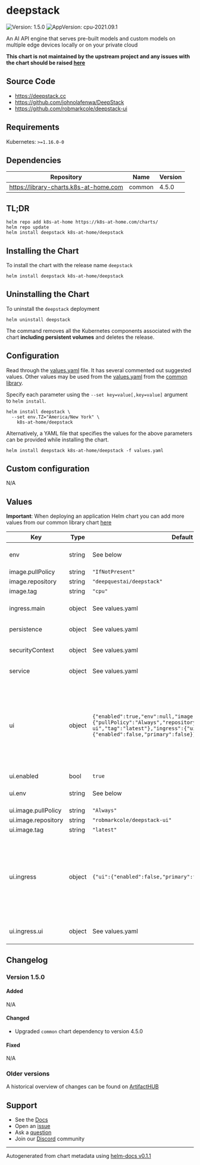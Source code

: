 # deepstack

![Version: 1.5.0](https://img.shields.io/badge/Version-1.5.0-informational?style=flat-square) ![AppVersion: cpu-2021.09.1](https://img.shields.io/badge/AppVersion-cpu--2021.09.1-informational?style=flat-square)

An AI API engine that serves pre-built models and custom models on multiple edge devices locally or on your private cloud

**This chart is not maintained by the upstream project and any issues with the chart should be raised [here](https://github.com/k8s-at-home/charts/issues/new/choose)**

## Source Code

* <https://deepstack.cc>
* <https://github.com/johnolafenwa/DeepStack>
* <https://github.com/robmarkcole/deepstack-ui>

## Requirements

Kubernetes: `>=1.16.0-0`

## Dependencies

| Repository | Name | Version |
|------------|------|---------|
| https://library-charts.k8s-at-home.com | common | 4.5.0 |

## TL;DR

```console
helm repo add k8s-at-home https://k8s-at-home.com/charts/
helm repo update
helm install deepstack k8s-at-home/deepstack
```

## Installing the Chart

To install the chart with the release name `deepstack`

```console
helm install deepstack k8s-at-home/deepstack
```

## Uninstalling the Chart

To uninstall the `deepstack` deployment

```console
helm uninstall deepstack
```

The command removes all the Kubernetes components associated with the chart **including persistent volumes** and deletes the release.

## Configuration

Read through the [values.yaml](./values.yaml) file. It has several commented out suggested values.
Other values may be used from the [values.yaml](https://github.com/k8s-at-home/library-charts/tree/main/charts/stable/common/values.yaml) from the [common library](https://github.com/k8s-at-home/library-charts/tree/main/charts/stable/common).

Specify each parameter using the `--set key=value[,key=value]` argument to `helm install`.

```console
helm install deepstack \
  --set env.TZ="America/New York" \
    k8s-at-home/deepstack
```

Alternatively, a YAML file that specifies the values for the above parameters can be provided while installing the chart.

```console
helm install deepstack k8s-at-home/deepstack -f values.yaml
```

## Custom configuration

N/A

## Values

**Important**: When deploying an application Helm chart you can add more values from our common library chart [here](https://github.com/k8s-at-home/library-charts/tree/main/charts/stable/common)

| Key | Type | Default | Description |
|-----|------|---------|-------------|
| env | string | See below | environment variables. See more environment variables in the [deepstack documentation](https://docs.deepstack.cc). |
| image.pullPolicy | string | `"IfNotPresent"` | image pull policy |
| image.repository | string | `"deepquestai/deepstack"` | image repository |
| image.tag | string | `"cpu"` | image tag |
| ingress.main | object | See values.yaml | Enable and configure ingress settings for the chart under this key. |
| persistence | object | See values.yaml | Configure persistence settings for the chart under this key. |
| securityContext | object | See values.yaml | security context. May be necessary when using GPU image |
| service | object | See values.yaml | Configures service settings for the chart. |
| ui | object | `{"enabled":true,"env":null,"image":{"pullPolicy":"Always","repository":"robmarkcole/deepstack-ui","tag":"latest"},"ingress":{"ui":{"enabled":false,"primary":false}}}` | Enable scene recognition VISION-SCENE: True -- Enable face detection VISION-FACE: True -- Enable object detection VISION-DETECTION: True -- Protect detection and recognition APIs with a key API-KEY: changeMe -- Protect admin APIs (such as managing models) with a key ADMIN-KEY: changeMe |
| ui.enabled | bool | `true` | enable web UI |
| ui.env | string | See below | environment variables. See more environment variables in the [deepstack-ui README](https://github.com/robmarkcole/deepstack-ui). |
| ui.image.pullPolicy | string | `"Always"` | image pull policy |
| ui.image.repository | string | `"robmarkcole/deepstack-ui"` | image repository for ui |
| ui.image.tag | string | `"latest"` | image tag |
| ui.ingress | object | `{"ui":{"enabled":false,"primary":false}}` |    value: the timeout to wait for deepstack, default 30 seconds - name: DEEPSTACK_CUSTOM_MODEL   value: the name of a custom model, if you wish to use one - name: DEEPSTACK_UI_DEBUG_MODE   value: options `True` or `False` (default). Lowers the minimum confidence threshold to 1% |
| ui.ingress.ui | object | See values.yaml | Enable and configure ingress settings for the chart under this key. |

## Changelog

### Version 1.5.0

#### Added

N/A

#### Changed

* Upgraded `common` chart dependency to version 4.5.0

#### Fixed

N/A

### Older versions

A historical overview of changes can be found on [ArtifactHUB](https://artifacthub.io/packages/helm/k8s-at-home/deepstack?modal=changelog)

## Support

- See the [Docs](https://docs.k8s-at-home.com/our-helm-charts/getting-started/)
- Open an [issue](https://github.com/k8s-at-home/charts/issues/new/choose)
- Ask a [question](https://github.com/k8s-at-home/organization/discussions)
- Join our [Discord](https://discord.gg/sTMX7Vh) community

----------------------------------------------
Autogenerated from chart metadata using [helm-docs v0.1.1](https://github.com/k8s-at-home/helm-docs/releases/v0.1.1)
